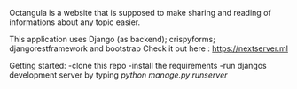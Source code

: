 Octangula is a website that is supposed to make sharing and reading of informations about any topic easier.

This application uses Django (as backend); crispyforms; djangorestframework and bootstrap
Check it out here : https://nextserver.ml


Getting started:
  -clone this repo
  -install the requirements
  -run djangos development server by typing *python manage.py runserver*
